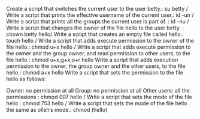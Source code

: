Create a script that switches the current user to the user betty.: su betty / Write a script that prints the effective username of the current user.: id -un / Write a script that prints all the groups the current user is part of. : id -nu / Write a script that changes the owner of the file hello to the user betty. : chown betty hello/ Write a script that creates an empty file called hello.: touch hello / Write a script that adds execute permission to the owner of the file hello.: chmod u+x hello / Write a script that adds execute permission to the owner and the group owner, and read permission to other users, to the file hello.: chmod u+x,g+x,o+r hello
Write a script that adds execution permission to the owner, the group owner and the other users, to the file hello : chmod a+x hello
Write a script that sets the permission to the file hello as follows:

Owner: no permission at all
Group: no permission at all
Other users: all the permissions : chmod 007 hello / Write a script that sets the mode of the file hello : chmod 753 hello / Write a script that sets the mode of the file hello the same as olleh’s mode.: chmod (hello)
  
